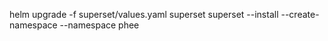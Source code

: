helm upgrade -f superset/values.yaml superset superset --install --create-namespace --namespace phee
